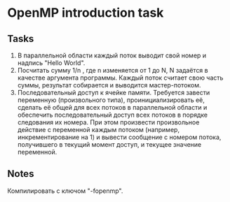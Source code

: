 # OpenMP introduction task
## Tasks
1. В параллельной области каждый поток выводит свой номер и надпись "Hello World".
2. Посчитать сумму 1/n , где n изменяется от 1 до N, N задаётся в качестве аргумента программы. Каждый поток считает свою часть суммы, результат собирается и выводится мастер-потоком.
3. Последовательный доступ к ячейке памяти. Требуется завести переменную (произвольного типа), проинициализировать её, сделать её общей для всех потоков в параллельной области и обеспечить последовательный доступ всех потоков в порядке следования их номера. При этом произвести произвольное действие с переменной каждым потоком (например, инкрементирование на 1) и вывести сообщение с номером потока, получившего в текущий момент доступ, и текущее значение переменной.
## Notes
Компилировать с ключом "-fopenmp".